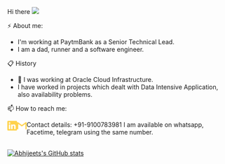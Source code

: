 Hi there <img src="https://media.giphy.com/media/hvRJCLFzcasrR4ia7z/giphy.gif" width="25px">


⚡ About me:
  - I'm working at PaytmBank as a Senior Technical Lead.
  - I am a dad, runner and a software engineer.
  
📋 History
- 🔭 I was working at Oracle Cloud Infrastructure.
- I have worked in projects which dealt with Data Intensive Application, also availability problems.

📫 How to reach me: 

[<img align="left" alt="notabhijeet | LinkedIn" width="22px" src="./linkedin.svg" />][linkedin]
[<img align="left" alt="abhisri003+github | Gmail" width="22px" src="./gmail.svg" />][gmail]

Contact details: +91-9100783981
I am available on whatsapp, Facetime, telegram using the same number.
<br>
<br>


[linkedin]: https://www.linkedin.com/in/notabhijeet/
[gmail]: mailto:abhisri003+github@gmail.com


[![Abhijeets's GitHub stats](https://github-readme-stats.vercel.app/api?username=abhijeetsrivastava)](https://github.com/anuraghazra/github-readme-stats)
